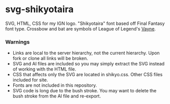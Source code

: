 # svg-shikyotaira
SVG, HTML, CSS for my IGN logo. "Shikyotaira" font based off Final Fantasy font type. Crossbow and bat are symbols of League of Legend's [Vayne](http://leagueoflegends.wikia.com/wiki/Vayne).


### Warnings
* Links are local to the server hierarchy, not the current hierarchy. Upon fork or clone all links will be broken.
* SVG and AI files are included so you may simply extract the SVG instead of working with the HTML file.
* CSS that affects only the SVG are located in shikyo.css. Other CSS files included for site.
* Fonts are not included in this repository.
* SVG code is long due to the bush stroke. You may want to delete the bush stroke from the AI file and re-export.
